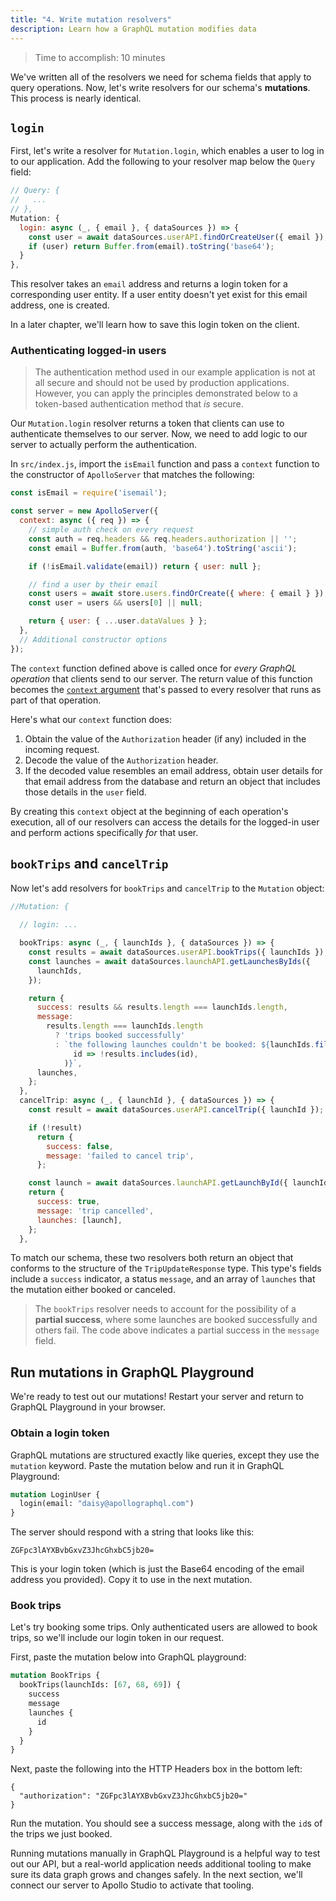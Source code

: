 ```yaml
---
title: "4. Write mutation resolvers"
description: Learn how a GraphQL mutation modifies data
---
```


> Time to accomplish: 10 minutes

We've written all of the resolvers we need for schema fields that apply to query operations. Now, let's write resolvers for our schema's **mutations**. This process is nearly identical.

## `login`

First, let's write a resolver for `Mutation.login`, which enables a user to log in to our application. Add the following to your resolver map below the `Query` field:

```js:title=src/resolvers.js
// Query: {
//   ...
// },
Mutation: {
  login: async (_, { email }, { dataSources }) => {
    const user = await dataSources.userAPI.findOrCreateUser({ email });
    if (user) return Buffer.from(email).toString('base64');
  }
},
```

This resolver takes an `email` address and returns a login token for a corresponding user entity. If a user entity doesn't yet exist for this email address, one is created.

In a later chapter, we'll learn how to save this login token on the client.

### Authenticating logged-in users

> The authentication method used in our example application is not at all secure and should not be used by production applications. However, you can apply the principles demonstrated below to a token-based authentication method that _is_ secure.

Our `Mutation.login` resolver returns a token that clients can use to authenticate themselves to our server. Now, we need to add logic to our server to actually perform the authentication.

In `src/index.js`, import the `isEmail` function and pass a `context` function to the constructor of `ApolloServer` that matches the following:

```js{1,4-16}:title=src/index.js
const isEmail = require('isemail');

const server = new ApolloServer({
  context: async ({ req }) => {
    // simple auth check on every request
    const auth = req.headers && req.headers.authorization || '';
    const email = Buffer.from(auth, 'base64').toString('ascii');

    if (!isEmail.validate(email)) return { user: null };

    // find a user by their email
    const users = await store.users.findOrCreate({ where: { email } });
    const user = users && users[0] || null;

    return { user: { ...user.dataValues } };
  },
  // Additional constructor options
});
```

The `context` function defined above is called once for _every GraphQL operation_ that clients send to our server. The return value of this function becomes the [`context` argument](./resolvers/#the-resolver-function-signature) that's passed to every resolver that runs as part of that operation.

Here's what our `context` function does:

1. Obtain the value of the `Authorization` header (if any) included in the incoming request.
2. Decode the value of the `Authorization` header.
3. If the decoded value resembles an email address, obtain user details for that email address from the database and return an object that includes those details in the `user` field.

By creating this `context` object at the beginning of each operation's execution, all of our resolvers can access the details for the logged-in user and perform actions specifically _for_ that user.

## `bookTrips` and `cancelTrip`

Now let's add resolvers for `bookTrips` and `cancelTrip` to the `Mutation` object:

```js:title=src/resolvers.js
//Mutation: {
  
  // login: ...

  bookTrips: async (_, { launchIds }, { dataSources }) => {
    const results = await dataSources.userAPI.bookTrips({ launchIds });
    const launches = await dataSources.launchAPI.getLaunchesByIds({
      launchIds,
    });

    return {
      success: results && results.length === launchIds.length,
      message:
        results.length === launchIds.length
          ? 'trips booked successfully'
          : `the following launches couldn't be booked: ${launchIds.filter(
              id => !results.includes(id),
            )}`,
      launches,
    };
  },
  cancelTrip: async (_, { launchId }, { dataSources }) => {
    const result = await dataSources.userAPI.cancelTrip({ launchId });

    if (!result)
      return {
        success: false,
        message: 'failed to cancel trip',
      };

    const launch = await dataSources.launchAPI.getLaunchById({ launchId });
    return {
      success: true,
      message: 'trip cancelled',
      launches: [launch],
    };
  },
```

To match our schema, these two resolvers both return an object that conforms to the structure of the `TripUpdateResponse` type. This type's fields include a `success` indicator, a status `message`, and an array of `launches` that the mutation either booked or canceled.

> The `bookTrips` resolver needs to account for the possibility of a **partial success**, where some launches are booked successfully and others fail. The code above indicates a partial success in the `message` field.

## Run mutations in GraphQL Playground

We're ready to test out our mutations! Restart your server and return to GraphQL Playground in your browser.

### Obtain a login token

GraphQL mutations are structured exactly like queries, except they use the `mutation` keyword. Paste the mutation below and run it in GraphQL Playground:

```graphql
mutation LoginUser {
  login(email: "daisy@apollographql.com")
}
```

The server should respond with a string that looks like this: 

```
ZGFpc3lAYXBvbGxvZ3JhcGhxbC5jb20=
```

This is your login token (which is just the Base64 encoding of the email address you provided). Copy it to use in the next mutation.

### Book trips

Let's try booking some trips. Only authenticated users are allowed to book trips, so we'll include our login token in our request.

First, paste the mutation below into GraphQL playground:

```graphql
mutation BookTrips {
  bookTrips(launchIds: [67, 68, 69]) {
    success
    message
    launches {
      id
    }
  }
}
```

Next, paste the following into the HTTP Headers box in the bottom left:

```json:title=HTTP_HEADERS
{
  "authorization": "ZGFpc3lAYXBvbGxvZ3JhcGhxbC5jb20="
}
```

Run the mutation. You should see a success message, along with the `id`s of the trips we just booked.

Running mutations manually in GraphQL Playground is a helpful way to test out our API, but a real-world application needs additional tooling to make sure its data graph grows and changes safely. In the next section, we'll connect our server to Apollo Studio to activate that tooling.
